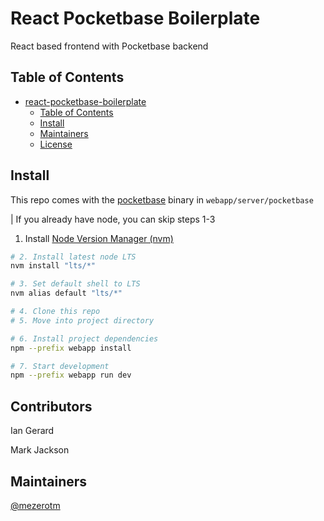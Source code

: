 # React Pocketbase Boilerplate

React based frontend with Pocketbase backend

## Table of Contents

- [react-pocketbase-boilerplate](#react-pocketbase-boilerplate)
  - [Table of Contents](#table-of-contents)
  - [Install](#install)
  - [Maintainers](#maintainers)
  - [License](#license)

## Install

This repo comes with the [pocketbase](https://pocketbase.io/) binary in `webapp/server/pocketbase`

| If you already have node, you can skip steps 1-3

1. Install [Node Version Manager (nvm)](https://github.com/nvm-sh/nvm#installing-and-updating)

```bash
# 2. Install latest node LTS
nvm install "lts/*"

# 3. Set default shell to LTS
nvm alias default "lts/*"

# 4. Clone this repo
# 5. Move into project directory

# 6. Install project dependencies
npm --prefix webapp install

# 7. Start development
npm --prefix webapp run dev
```

## Contributors

Ian Gerard

Mark Jackson

## Maintainers

[@mezerotm](https://github.com/mezerotm)
